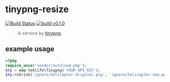 # tinypng-resize

[![Build Status](https://travis-ci.org/levidurfee/tinypng-resize.svg?branch=master)](https://travis-ci.org/levidurfee/tinypng-resize)
[![build v0.1.0](https://img.shields.io/badge/build-0.1.0-orange.svg)]()

> A service by [tinypng](https://tinypng.com).

## example usage

```php
<?php
require_once('vendor/autoload.php');
$tp = new teklife\Tinypng('YOUR_API_KEY');
$tp->shrink('ignore/helicopter-original.png', 'ignore/helicopter-new.png', 150);
```
